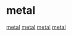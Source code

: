# metal

[metal](https://github.com/a2flo/floor)
[metal](https://github.com/aras-p/glsl-optimizer)
[metal](https://github.com/microsoft/ShaderConductor)
[metal](https://github.com/apache/tvm)
